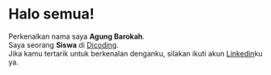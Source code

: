 # Halo semua! 

Perkenalkan nama saya **Agung Barokah**.  
Saya seorang **Siswa** di [Dicoding](https://www.dicoding.com/).  
Jika kamu tertarik untuk berkenalan denganku, silakan ikuti akun [Linkedin](www.linkedin.com/in/agung-barokah-b7a073232)ku ya.
